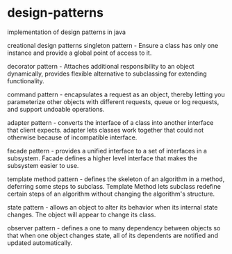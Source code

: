 # design-patterns
implementation of design patterns in java

creational design patterns
singleton pattern - Ensure a class has only one instance and provide a global point of access to it.

decorator pattern - Attaches additional responsibility to an object dynamically, provides flexible alternative to 
   subclassing for extending functionality.
   
command pattern - encapsulates a request as an object, thereby letting you parameterize other objects with different
   requests, queue or log requests, and support undoable operations.

adapter pattern - converts the interface of a class into another interface that client expects. adapter lets classes 
   work together that could not otherwise because of incompatible interface.
   
facade pattern - provides a unified interface to a set of interfaces in a subsystem. Facade defines a higher level
   interface that makes the subsystem easier to use.
   
template method pattern - defines the skeleton of an algorithm in a method, deferring some steps to subclass.
   Template Method lets subclass redefine certain steps of an algorithm without changing the algorithm's structure.
   
state pattern - allows an object to alter its behavior when its internal state changes. The object will appear to
   change its class.
   
observer pattern - defines a one to many dependency between objects so that when one object changes state, all of 
   its dependents are notified and updated automatically.
   
 